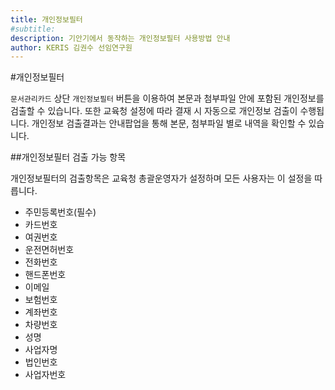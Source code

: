 ```yaml
---
title: 개인정보필터
#subtitle: 
description: 기안기에서 동작하는 개인정보필터 사용방법 안내
author: KERIS 김권수 선임연구원
---
```


#개인정보필터

`문서관리카드` 상단 `개인정보필터` 버튼을 이용하여 본문과 첨부파일 안에 포함된 개인정보를 검출할 수 있습니다. 또한 교육청 설정에 따라 결재 시 자동으로 개인정보 검출이 수행됩니다. 개인정보 검출결과는 안내팝업을 통해 본문, 첨부파일 별로 내역을 확인할 수 있습니다. 


##개인정보필터 검출 가능 항목

개인정보필터의 검출항목은 교육청 총괄운영자가 설정하며 모든 사용자는 이 설정을 따릅니다.

- 주민등록번호(필수)
- 카드번호
- 여권번호
- 운전면허번호
- 전화번호
- 핸드폰번호
- 이메일
- 보험번호
- 계좌번호
- 차량번호
- 성명
- 사업자명
- 법인번호
- 사업자번호

